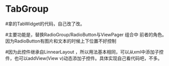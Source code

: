 TabGroup
========

#拿的TabWidget的代码，自己改了改。


#主要功能是，替换RadioGroup/RadioButton与ViewPager 组合中 前者的角色。因为RadioButton有图片和文本的时候上下位置不好控制


#因为此控件继承自LinnearLayout ，所以用法基本相同，可以从xml中添加子控件，也可以addView(View v)动态添加子控件。具体实现自己看代码吧，不多。
